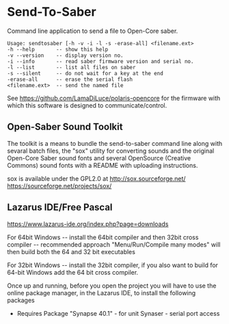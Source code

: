 # Send-To-Saber
Command line application to send a file to Open-Core saber.

    Usage: sendtosaber [-h -v -i -l -s -erase-all] <filename.ext>
    -h --help       -- show this help
    -v --version    -- display version no.
    -i --info       -- read saber firmware version and serial no.
    -l --list       -- list all files on saber
    -s --silent     -- do not wait for a key at the end
    -erase-all      -- erase the serial flash
    <filename.ext>  -- send the named file


See https://github.com/LamaDiLuce/polaris-opencore for the firmware
with which this software is designed to communicate/control.

## Open-Saber Sound Toolkit
  The toolkit is a means to bundle the send-to-saber command line along with 
  sevaral batch files, the "sox" utility for converting sounds and the original 
  Open-Core Saber sound fonts and several OpenSource (Creative Commons) 
  sound fonts with a README with uploading instructions.

  sox is available under the GPL2.0 at
  http://sox.sourceforge.net/
  https://sourceforge.net/projects/sox/

## Lazarus IDE/Free Pascal
  https://www.lazarus-ide.org/index.php?page=downloads
  
  For 64bit Windows
  -- install the 64bit compiler and then 32bit cross compiler -- recommended approach
     "Menu/Run/Compile many modes" will then build both the 64 and 32 bit executables
  
  For 32bit Windows
  -- install the 32bit compiler, if you also want to build for 64-bit Windows add 
     the 64 bit cross compiler.

Once up and running, before you open the project you will have to use 
the online package manager, in the Lazarus IDE, to install the following packages

* Requires Package "Synapse 40.1" - for unit Synaser - serial port access
